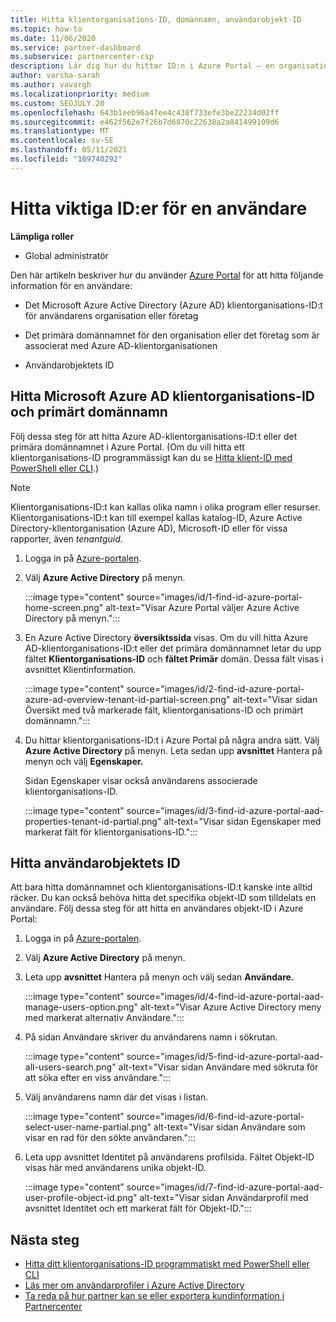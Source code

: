 ```yaml
---
title: Hitta klientorganisations-ID, domännamn, användarobjekt-ID
ms.topic: how-to
ms.date: 11/06/2020
ms.service: partner-dashboard
ms.subservice: partnercenter-csp
description: Lär dig hur du hittar ID:n i Azure Portal – en organisations Azure AD-klientorganisations-ID, domännamn eller specifikt användarobjekt-ID. Vissa uppgifter behöver den här informationen.
author: varsha-sarah
ms.author: vavargh
ms.localizationpriority: medium
ms.custom: SEOJULY.20
ms.openlocfilehash: 643b1eeb96a47ee4c438f733efe3be22234d02ff
ms.sourcegitcommit: e462f562e7f26b7d6870c22638a2a841499109d6
ms.translationtype: MT
ms.contentlocale: sv-SE
ms.lasthandoff: 05/11/2021
ms.locfileid: "109740292"
---
```

# <a name="locate-important-ids-for-a-user"></a>Hitta viktiga ID:er för en användare

**Lämpliga roller**

- Global administratör

Den här artikeln beskriver hur du använder [Azure Portal](https://portal.azure.com/) för att hitta följande information för en användare:

- Det Microsoft Azure Active Directory (Azure AD) klientorganisations-ID:t för användarens organisation eller företag

- Det primära domännamnet för den organisation eller det företag som är associerat med Azure AD-klientorganisationen

- Användarobjektets ID

## <a name="find-the-microsoft-azure-ad-tenant-id-and-primary-domain-name"></a>Hitta Microsoft Azure AD klientorganisations-ID och primärt domännamn

Följ dessa steg för att hitta Azure AD-klientorganisations-ID:t eller det primära domännamnet i Azure Portal. (Om du vill hitta ett klientorganisations-ID programmässigt kan du se [Hitta klient-ID med PowerShell eller CLI](/azure/active-directory/fundamentals/active-directory-how-to-find-tenant#find-tenant-id-with-powershell).)

> [!NOTE]
> Klientorganisations-ID:t kan kallas olika namn i olika program eller resurser. Klientorganisations-ID:t kan till exempel kallas katalog-ID, Azure Active Directory-klientorganisation (Azure AD), Microsoft-ID eller för vissa rapporter, även *tenantguid*.

1. Logga in på [Azure-portalen](https://portal.azure.com/).

2. Välj **Azure Active Directory** på menyn.

   :::image type="content" source="images/id/1-find-id-azure-portal-home-screen.png" alt-text="Visar Azure Portal väljer Azure Active Directory på menyn.":::

3. En Azure Active Directory **översiktssida** visas. Om du vill hitta Azure AD-klientorganisations-ID:t eller det primära domännamnet letar du upp fältet **Klientorganisations-ID** och **fältet Primär** domän. Dessa fält visas i avsnittet Klientinformation.

   :::image type="content" source="images/id/2-find-id-azure-portal-azure-ad-overview-tenant-id-partial-screen.png" alt-text="Visar sidan Översikt med två markerade fält, klientorganisations-ID och primärt domännamn.":::

4. Du hittar klientorganisations-ID:t i Azure Portal på några andra sätt. Välj **Azure Active Directory** på menyn. Leta sedan upp **avsnittet** Hantera på menyn och välj **Egenskaper.**

   Sidan Egenskaper visar också användarens associerade klientorganisations-ID.

   :::image type="content" source="images/id/3-find-id-azure-portal-aad-properties-tenant-id-partial.png" alt-text="Visar sidan Egenskaper med markerat fält för klientorganisations-ID.":::

## <a name="find-the-user-object-id"></a>Hitta användarobjektets ID

Att bara hitta domännamnet och klientorganisations-ID:t kanske inte alltid räcker. Du kan också behöva hitta det specifika objekt-ID som tilldelats en användare. Följ dessa steg för att hitta en användares objekt-ID i Azure Portal:

1. Logga in på [Azure-portalen](https://portal.azure.com/).

2. Välj **Azure Active Directory** på menyn.

3. Leta upp **avsnittet** Hantera på menyn och välj sedan **Användare.**

      :::image type="content" source="images/id/4-find-id-azure-portal-aad-manage-users-option.png" alt-text="Visar Azure Active Directory meny med markerat alternativ Användare.":::

4. På sidan Användare skriver du användarens namn i sökrutan.

      :::image type="content" source="images/id/5-find-id-azure-portal-aad-all-users-search.png" alt-text="Visar sidan Användare med sökruta för att söka efter en viss användare.":::

5. Välj användarens namn där det visas i listan.  

      :::image type="content" source="images/id/6-find-id-azure-portal-select-user-name-partial.png" alt-text="Visar sidan Användare som visar en rad för den sökte användaren.":::

6. Leta upp avsnittet Identitet på användarens profilsida. Fältet Objekt-ID visas här med användarens unika objekt-ID.

      :::image type="content" source="images/id/7-find-id-azure-portal-aad-user-profile-object-id.png" alt-text="Visar sidan Användarprofil med avsnittet Identitet och ett markerat fält för Objekt-ID.":::

## <a name="next-steps"></a>Nästa steg

- [Hitta ditt klientorganisations-ID programmatiskt med PowerShell eller CLI](/azure/active-directory/fundamentals/active-directory-how-to-find-tenant)
- [Läs mer om användarprofiler i Azure Active Directory](/azure/active-directory/fundamentals/active-directory-users-profile-azure-portal)
- [Ta reda på hur partner kan se eller exportera kundinformation i Partnercenter](see-your-customer-list.md)

